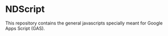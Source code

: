 # NDScript
This repository contains the general javascripts specially meant for Google Apps Script (GAS).
